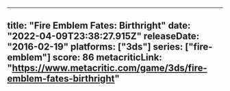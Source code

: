 
---
title: "Fire Emblem Fates: Birthright"
date: "2022-04-09T23:38:27.915Z"
releaseDate: "2016-02-19"
platforms: ["3ds"]
series: ["fire-emblem"]
score: 86
metacriticLink: "https://www.metacritic.com/game/3ds/fire-emblem-fates-birthright"
---
